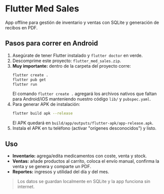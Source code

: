 # Flutter Med Sales

App offline para gestión de inventario y ventas con SQLite y generación de recibos en PDF.

## Pasos para correr en Android
1. Asegúrate de tener Flutter instalado y `flutter doctor` en verde.
2. Descomprime este proyecto: `flutter_med_sales.zip`.
3. **Muy importante:** dentro de la carpeta del proyecto corre:
   ```bash
   flutter create .
   flutter pub get
   flutter run
   ```
   El comando `flutter create .` agregará los archivos nativos que faltan para Android/iOS manteniendo nuestro código `lib/` y `pubspec.yaml`.
4. Para generar APK de instalación:
   ```bash
   flutter build apk --release
   ```
   El APK quedará en `build/app/outputs/flutter-apk/app-release.apk`.
5. Instala el APK en tu teléfono (activar "orígenes desconocidos") y listo.

## Uso
- **Inventario:** agrega/edita medicamentos con coste, venta y stock.
- **Ventas:** añade productos al carrito, coloca el envío manual, confirma la venta y se genera y comparte un PDF.
- **Reportes:** ingresos y utilidad del día y del mes.

> Los datos se guardan localmente en SQLite y la app funciona sin internet.

